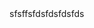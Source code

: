 <!DOCTYPE html>
<html>
	<head>
		<meta charset="utf-8" />
		<meta name="viewport" content="width=device-width, initial-scale=1">
		<title>test</title>
	</head>
	<body>
		sfsffsfdsfdsfdsfds
	</body>
</html>
